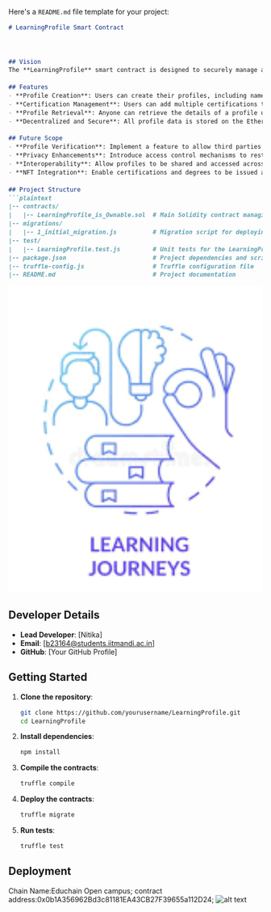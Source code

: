 Here's a `README.md` file template for your project:

```markdown
# LearningProfile Smart Contract



## Vision
The **LearningProfile** smart contract is designed to securely manage and store educational profiles on the Ethereum blockchain. This contract allows users to create, update, and retrieve their educational details, including personal information, academic scores, and certifications. The primary goal is to provide a decentralized and immutable platform for storing academic credentials, which can be easily verified by any party.

## Features
- **Profile Creation**: Users can create their profiles, including name, degree, school, scores, and certifications.
- **Certification Management**: Users can add multiple certifications to their profiles.
- **Profile Retrieval**: Anyone can retrieve the details of a profile using the user's address.
- **Decentralized and Secure**: All profile data is stored on the Ethereum blockchain, ensuring data integrity and security.

## Future Scope
- **Profile Verification**: Implement a feature to allow third parties (e.g., employers, educational institutions) to verify the authenticity of profiles.
- **Privacy Enhancements**: Introduce access control mechanisms to restrict profile visibility.
- **Interoperability**: Allow profiles to be shared and accessed across multiple blockchain networks.
- **NFT Integration**: Enable certifications and degrees to be issued as NFTs, providing a unique digital representation of academic achievements.

## Project Structure
```plaintext
|-- contracts/
|   |-- LearningProfile_is_Ownable.sol  # Main Solidity contract managing profiles
|-- migrations/
|   |-- 1_initial_migration.js          # Migration script for deploying contracts
|-- test/
|   |-- LearningProfile.test.js         # Unit tests for the LearningProfile contract
|-- package.json                        # Project dependencies and scripts
|-- truffle-config.js                   # Truffle configuration file
|-- README.md                           # Project documentation
```



![alt text](image.png)

## Developer Details
- **Lead Developer**: [Nitika]
- **Email**: [b23164@students.iitmandi.ac.in]
- **GitHub**: [Your GitHub Profile]

## Getting Started
1. **Clone the repository**:
   ```bash
   git clone https://github.com/yourusername/LearningProfile.git
   cd LearningProfile
   ```
2. **Install dependencies**:
   ```bash
   npm install
   ```
3. **Compile the contracts**:
   ```bash
   truffle compile
   ```
4. **Deploy the contracts**:
   ```bash
   truffle migrate
   ```
5. **Run tests**:
   ```bash
   truffle test
   ```






## Deployment
Chain Name:Educhain Open campus;
contract address:0x0b1A356962Bd3c81181EA43CB27F39655a112D24;
![alt text](<Screenshot 2024-08-25 132709.png>)


